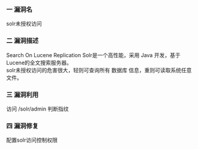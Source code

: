 ### 一 漏洞名
solr未授权访问

### 二 漏洞描述
Search On Lucene Replication Solr是一个高性能，采用 Java 开发，基于Lucene的全文搜索服务器。  
solr未授权访问的危害很大，轻则可查询所有 数据库 信息，重则可读取系统任意文件。

### 三 漏洞利用
访问 /solr/admin
判断指纹

### 四 漏洞修复
配置solr访问控制权限